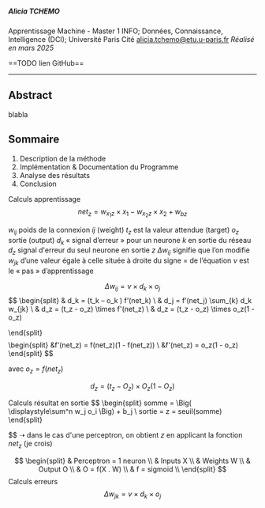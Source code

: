##### Alicia TCHEMO
Apprentissage Machine - Master 1 INFO; Données, Connaissance, Intelligence (DCI); Université Paris Cité
alicia.tchemo@etu.u-paris.fr
*Réalisé en mars 2025*

==TODO lien GitHub==

---

## Abstract

blabla


## Sommaire
1. Description de la méthode
2. Implémentation & Documentation du Programme
3. Analyse des résultats
4. Conclusion


Calculs apprentissage
$$
net_z = w_{x_1z} \times x_1 - w_{x_2z} \times x_2 + w_{bz}
$$

$w_{ij}$ poids de la connexion $i j$ (weight)
$t_z$ est la valeur attendue (target)
$o_z$ sortie (output)
$d_k$ « signal d’erreur » pour un neurone $k$ en sortie du réseau
$d_z$ signal d'erreur du seul neurone en sortie $z$
$\Delta w_{ij}$ signifie que l’on modifie $w_{jk}$ d’une valeur égale à celle située à droite du signe = de l’équation
$\nu$ est le « pas » d’apprentissage

$$
\Delta w_{ij} = \nu \times d_k \times o_j
$$
$$
\begin{split}
& d_k = (t_k – o_k ) f’(net_k) \\
& d_j = f’(net_j) \sum_{k} d_k w_{jk} \\
& d_z = (t_z - o_z) \times f'(net_z) \\
& d_z = (t_z - o_z) \times o_z(1 - o_z)

\end{split}
$$
$$
\begin{split}
	&f'(net_z) = f(net_z)(1 - f(net_z)) \\
    &f'(net_z) = o_z(1 - o_z)
\end{split}
$$

avec $o_z = f(net_z)$

$$
d_z = (t_z - O_z) \times O_z(1 - O_z)
$$

Calculs résultat en sortie
$$
\begin{split}
somme = \Big( \displaystyle\sum^n w_j o_i \Big) + b_j \\
sortie = z = seuil(somme)
\end{split}

$$
➝ dans le cas d'une perceptron, on obtient $z$ en applicant la fonction $net_z$ (je crois)

$$
\begin{split}
& Perceptron = 1 neuron \\
& Inputs X \\
& Weights W \\
& Output O \\
& O = f(X . W) \\
& f = sigmoid \\
\end{split}
$$
Calculs erreurs
$$
\Delta w_{jk} = v \times d_k \times o_j
$$

